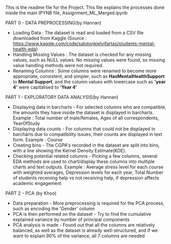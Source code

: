 This is the readme file for the Project. This file explains the processes done inside the main IPYNB file, Assignment_ML_Merged.ipynb

PART 0 - DATA PREPROCESSING(by Hannan)

- Loading Data : The dataset is read and loaded from a CSV file downloaded from Kaggle (Source : https://www.kaggle.com/code/salutonkielvifartas/students-mental-health-eda)
- Handling Missing Values : The dataset is checked for any missing values, such as NULL values. No missing values were found, so missing value handling methods were not required.
- Renaming Columns : Some columns were renamed to become more appropriate, consistent, and simpler, such as **HasMentalHealthSupport** to **Mental Support**, and the column values with lowercase such as **'year 4'** were capitalised to **'Year 4'**

PART 1 - EXPLORATORY DATA ANALYSIS(by Hannan)

- Displaying data in barcharts - For selected columns who are compatible, the amounts they have inside the dataset is displayed in barcharts. Example : Total number of male/females, Ages of all correspondents, YearOfStudy
- Displaying data counts - For columns that could not be displayed in barcharts due to compatibility issues, their counts are displayed in text form. Example : Course
- Creating bins - The CGPA's recorded in the dataset are split into bins, with a line showing the Kernel Density Estimate(KDE).
- Checking potential related columns - Picking a few columns, several EDA methods are used to chart/display these columns into multiple charts and text outputs. Example : Average stress level for each course with weighted averages, Depression levels for each year, Total Number of students receiving help vs not receiving help, if depression affects academic engagement

PART 2 - PCA (by Khoo)

- Data preparation - More preprocessing is required for the PCA process, such as encoding the 'Gender' column
- PCA is then performed on the dataset - Try to find the cumulative explained variance by number of principal components
- PCA analysis is made - Found out that all the columns are relatively balanced, as well as the dataset is already well-structured, and if we want to explain 90% of the variance, all 7 columns are needed
